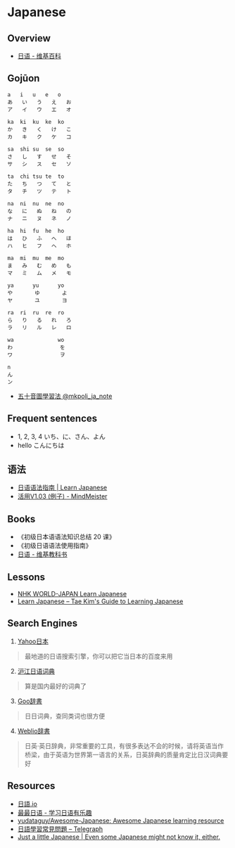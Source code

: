 # Japanese

## Overview

- [日语 - 维基百科](https://zh.wikipedia.org/wiki/%E6%97%A5%E8%AF%AD)

## Gojūon

    a   i   u   e   o
    あ   い   う   え   お
    ア   イ   ウ   エ   オ

    ka  ki  ku  ke  ko
    か   き   く   け   こ
    カ   キ   ク   ケ   コ

    sa  shi su  se  so
    さ   し   す   せ   そ
    サ   シ   ス   セ   ソ

    ta  chi tsu te  to
    た   ち   つ   て   と
    タ   チ   ツ   テ   ト

    na  ni  nu  ne  no
    な   に   ぬ   ね   の
    ナ   ニ   ヌ   ネ   ノ

    ha  hi  fu  he  ho
    は   ひ   ふ   へ   ほ
    ハ   ヒ   フ   ヘ   ホ

    ma  mi  mu  me  mo
    ま   み   む   め   も
    マ   ミ   ム   メ   モ

    ya      yu      yo
    や       ゆ       よ
    ヤ       ユ       ヨ

    ra  ri  ru  re  ro
    ら   り   る   れ   ろ
    ラ   リ   ル   レ   ロ

    wa              wo
    わ               を
    ワ               ヲ

    n
    ん
    ン

- [五十音圖學習法 @mkpoli_ja_note](https://t.me/mkpoli_ja_note/159)

## Frequent sentences

- 1, 2, 3, 4    いち、に、さん、よん
- hello こんにちは

##  语法

- [日语语法指南 | Learn Japanese](http://res.wokanxing.info/jpgramma/)
- [活用V1.03 (例子) - MindMeister](https://www.mindmeister.com/zh/467920500/v1-03)

## Books

- 《初级日本语语法知识总结 20 课》
- 《初级日语语法使用指南》
- [日语 - 维基教科书](https://zh.wikibooks.org/wiki/%E6%97%A5%E8%AF%AD)

## Lessons

- [NHK WORLD-JAPAN Learn Japanese](https://www3.nhk.or.jp/nhkworld/zh/learnjapanese/)
- [Learn Japanese – Tae Kim's Guide to Learning Japanese](http://www.guidetojapanese.org/learn/)

## Search Engines

1. [Yahoo日本](http://www.yahoo.co.jp/)

> 最地道的日语搜索引擎，你可以把它当日本的百度来用

2. [沪江日语词典](http://dict.hjenglish.com/jp/)

> 算是国内最好的词典了

3. [Goo辞書](https://dictionary.goo.ne.jp/)

> 日日词典，查同类词也很方便

4. [Weblio辞書](http://ejje.weblio.jp/)

> 日英·英日辞典，非常重要的工具，有很多表达不会的时候，请将英语当作桥梁，由于英语为世界第一语言的关系，日英辞典的质量肯定比日汉词典要好

## Resources

- [日語.io](https://riyu.io/)
- [最最日语 - 学习日语有乐趣](http://www.xuewujing.com/)
- [yudataguy/Awesome-Japanese: Awesome Japanese learning resource](https://github.com/yudataguy/Awesome-Japanese)
- [日語學習常見問題 – Telegraph](https://telegra.ph/%E6%97%A5%E8%AA%9E%E5%AD%B8%E7%BF%92%E5%B8%B8%E8%A6%8B%E5%95%8F%E9%A1%8C-05-03)
- [Just a little Japanese | Even some Japanese might not know it, either.](https://justalittlejapanese.com/)
